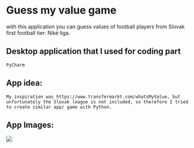 # Guess my value game
with this application you can guess values of football players from Slovak first football tier: Niké liga.

## Desktop application that I used for coding part
```
PyCharm
```

## App idea:
```
My inspiration was https://www.transfermarkt.com/whatsMyValue, but unfortunately the Slovak league is not included, so therefore I tried to create similar app/ game with Python.
```
## App Images:
<img src="[guessing_game.PNG](https://github.com/kixelo/guess_my_value/blob/main/guessing_game.PNG)https://github.com/kixelo/guess_my_value/blob/main/guessing_game.PNG" />
